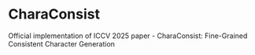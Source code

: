 # CharaConsist
Official implementation of ICCV 2025 paper - CharaConsist: Fine-Grained Consistent Character Generation
